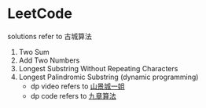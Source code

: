 # LeetCode
solutions refer to 古城算法

1. Two Sum
2. Add Two Numbers
3. Longest Substring Without Repeating Characters
5. Longest Palindromic Substring (dynamic programming)
   - dp video refers to [山景城一姐](https://www.youtube.com/watch?v=ZnzvU03HtYk)
   - dp code refers to [九章算法](https://www.jiuzhang.com/solution/longest-palindromic-substring/)

